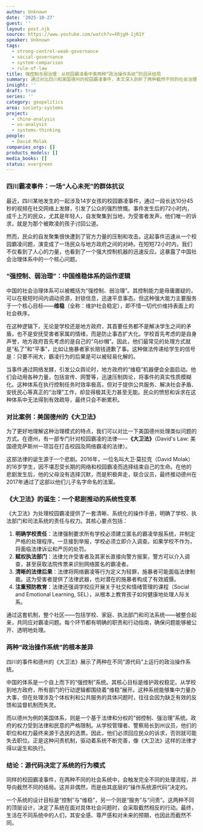 ```yaml
---
author: Unknown
date: '2025-10-27'
guest: ''
layout: post.njk
source: https://www.youtube.com/watch?v=XRjgH-1jR1Y
speaker: Unknown
tags:
  - strong-control-weak-governance
  - social-governance
  - system-comparison
  - rule-of-law
title: 强控制与弱治理：从校园霸凌看中美两种“政治操作系统”的迥异结局
summary: 通过对比四川和美国德州的校园霸凌事件，本文深入剖析了两种截然不同的社会治理模式。文章指出，中国的“强控制、弱治理”维稳体系注重迅速压制事态，而以《大卫法》为代表的美国体系则依赖法律程序和多方协作来解决问题。这种底层“政治操作系统”的差异，导致了在面对同样社会问题时完全不同的处理方式与结局。
insight: ''
draft: true
series: ''
category: geopolitics
area: society-systems
project:
  - china-analysis
  - us-analysis
  - systems-thinking
people:
  - David Molak
companies_orgs: []
products_models: []
media_books: []
status: evergreen
---
```

### 四川霸凌事件：一场“人心未死”的群体抗议

最近，四川某地发生的一起涉及14岁女孩的校园霸凌事件，通过一段长达10分45秒的视频在社交网络上发酵，引发了公众的强烈愤慨。事件发生后的72小时内，成千上万的民众，尤其是年轻人，自发聚集到当地，为受害者发声。他们唯一的诉求，就是为那个被欺凌的孩子讨回公道。

然而，民众的自发聚集很快遭到了官方力量的压制和攻击。这起事件迅速从一个校园霸凌问题，演变成了一场民众与地方政府之间的对峙。在短短72小时内，我们不仅看到了人心的力量，也看到了一个强大控制机器的迅速反应。这暴露了中国社会治理体系中的一个核心问题。

### “强控制、弱治理”：中国维稳体系的运作逻辑

中国的社会治理体系可以被概括为“强控制、弱治理”。其控制能力是毋庸置疑的，可以在极短时间内调动资源，封锁信息，迅速平息事态。但这种强大能力主要服务于一个核心目标——**维稳**（全称：维护社会稳定），即不惜一切代价维持表面上的社会秩序。

在这种逻辑下，无论是学校还是地方政府，其首要任务都不是解决学生之间的矛盾，也不是安抚受害者家属的情绪，而是防止事态扩大化。学校首先考虑的是自身声誉，地方政府首先考虑的是自己的“乌纱帽”。因此，他们最常见的处理方式就是“私了”和“平事”，比如让施暴者家长赔钱道歉了事。这种做法传递给学生的信号是：只要不闹大，霸凌行为的后果是可以被轻易化解的。

当事件通过网络发酵，引发公众舆论时，地方政府的“维稳”机器便会全面启动。他们会动用各种力量，包括宣传、网警等，迅速压制舆论，将事件的真实性质模糊化。这种体系在执行控制任务时效率极高，但对于提供公共服务、解决社会矛盾、安抚民心等真正的“治理”工作，却显得极其无力甚至无能。民众的愤怒和诉求在这种体系中无法得到有效疏导，最终只会不断累积。

### 对比案例：美国德州的《大卫法》

为了更好地理解这种治理模式的特点，我们可以对比一下美国德州处理类似问题的方式。在德州，有一部专门针对校园霸凌的法律——**《大卫法》**（David's Law: 美国德克萨斯州一项旨在打击校园及网络霸凌的法律）。

这部法律的诞生源于一个悲剧。2016年，一位名叫大卫·莫拉克（David Molak）的16岁学生，因不堪忍受长期的网络和校园霸凌而选择结束自己的生命。在他的悲剧发生后，他的父母没有选择沉默，而是积极奔走，联合议员，最终推动德州在2017年通过了这部以他们儿子名字命名的法案。

### 《大卫法》的诞生：一个悲剧推动的系统性变革

《大卫法》为处理校园霸凌提供了一套清晰、系统化的操作手册，明确了学校、执法部门和司法系统的责任与权力。其核心要点包括：

1.  **明确学校责任**：法律强制要求所有学校必须建立匿名的霸凌举报系统，并制定严格的处理程序。一旦接到举报，学校必须立即介入调查。如果学校不作为，将面临法律诉讼和严厉的处罚。
2.  **赋权执法部门**：法律允许受害者及其家长直接向警方报案，警方可以介入调查，甚至获取法院传票来识别网络匿名的霸凌者。
3.  **清晰的法律后果**：法律将网络霸凌等行为定义为轻罪，施暴者可能面临法律制裁。这为受害者提供了法律武器，也对潜在的施暴者构成了有效威慑。
4.  **注重预防教育**：法律还强调学校应开展关于社交和情绪管理的课程（Social and Emotional Learning, SEL），从根本上教育孩子如何健康地处理人际关系。

通过这套机制，整个社区——包括学校、家庭、执法部门和司法系统——被整合起来，共同应对霸凌问题。每个环节都有明确的职责和行动指南，确保问题能够被公开、透明地处理。

### 两种“政治操作系统”的根本差异

四川的事件和德州的《大卫法》展示了两种在不同“源代码”上运行的政治操作系统。

中国的体系是一个自上而下的“强控制”系统。其核心目标是维护政权稳定。从学校到地方政府，所有部门的行动逻辑都围绕着“维稳”展开。这种系统能够集中力量办大事，但在处理涉及个体权利和公共服务的具体问题时，往往会因为缺乏有效的反馈和监督机制而失灵。

而以德州为例的美国体系，则是一个基于法律和分权的“弱控制、强治理”系统。政府的权力受到法律和民意的严格限制。从学校管理者、警察局长到州议员，他们的职位和权力最终来源于选民的选票。因此，他们必须回应民众的诉求，否则就可能失去职位。正是这种问责机制，驱动着系统不断完善，像《大卫法》这样的法律才得以诞生和执行。

### 结论：源代码决定了系统的行为模式

同样的校园霸凌事件，在两种不同的社会系统中，会触发完全不同的处理流程，并导向截然不同的结局。这并非偶然，而是由其底层的“操作系统源代码”决定的。

一个系统的设计目标是“控制”与“维稳”，另一个则是“服务”与“问责”。这两种不同的顶层设计，决定了系统在面对具体社会问题时，会采取截然相反的行动。最终，生活在不同系统中的人们，其安全感、尊严感和对未来的预期，也因此而截然不同。
